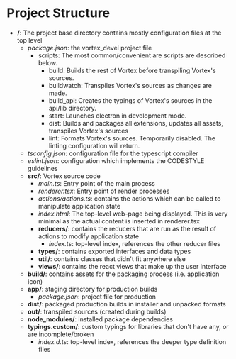 # Project Structure

- **/**: The project base directory contains mostly configuration files at the top level
  - *package.json*: the vortex_devel project file
    - scripts: The most common/convenient are scripts are described below.
      - build: Builds the rest of Vortex before transpiling Vortex's sources.
      - buildwatch: Transpiles Vortex's sources as changes are made.
      - build_api: Creates the typings of Vortex's sources in the api/lib directory.
      - start: Launches electron in development mode.
      - dist: Builds and packages all extensions, updates all assets, transpiles Vortex's sources
      - lint: Formats Vortex's sources. Temporarily disabled. The linting configuration will return.
  - *tsconfig.json*: configuration file for the typescript compiler
  - *eslint.json*: configuration which implements the CODESTYLE guidelines
  - **src/**: Vortex source code
    - *main.ts*: Entry point of the main process
    - *renderer.tsx*: Entry point of render processes
    - *actions/actions.ts*: contains the actions which can be called to manipulate
      application state
    - *index.html*: The top-level web-page being displayed. This is very minimal as
      the actual content is inserted in renderer.tsx
    - **reducers/**: contains the reducers that are run as the result of actions to
      modify application state
      - *index.ts*: top-level index, references the other reducer files
    - **types/**: contains exported interfaces and data types
    - **util/**: contains classes that didn't fit anywhere else
    - **views/**: contains the react views that make up the user interface
  - **build/**: contains assets for the packaging process (i.e. application icon)
  - **app/**: staging directory for production builds
    - *package.json*: project file for production
  - **dist/**: packaged production builds in installer and unpacked formats
  - **out/**: transpiled sources (created during builds)
  - **node_modules/**: installed package dependencies
  - **typings.custom/**: custom typings for libraries that don't have any, or are incomplete/broken
    - *index.d.ts*: top-level index, references the deeper type definition files
